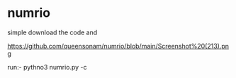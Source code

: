 # numrio
simple download the code and

https://github.com/queensonam/numrio/blob/main/Screenshot%20(213).png

run:- pythno3 numrio.py <numbers> -c <country>
